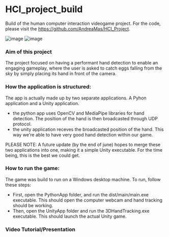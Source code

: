 # HCI_project_build
Build of the human computer interaction videogame project. For the code, please visit the https://github.com/AndreaMas/HCI_Project.

![image](https://user-images.githubusercontent.com/32450751/166153226-ddaf85f6-538f-4f5c-b7b5-533466f72196.png)
![image](https://user-images.githubusercontent.com/32450751/166153185-3aa2c2c6-6679-48e2-82c0-369f2c4cf9af.png)

### Aim of this project
The project focused on having a performant hand detection to enable an engaging gameplay, where the user is asked to catch eggs falling from the sky by simply placing its hand in front of the camera.


### How the application is structured:
The app is actually made up by two separate applications. A Pyhon application and a Unity application. 
- the python app uses OpenCV and MediaPipe libraries for hand detection. The position of the hand is then broadcasted through UDP protocol.
- the unity application receves the broadcasted position of the hand. This way we're able to have very good hand detection within our game.

PLEASE NOTE: A future update (by the end of june) hopes to merge these two applications into one, making it a simple Unity executable. For the time being, this is the best we could get.

### How to run the game:
The game was build to run on a Windows desktop machine. To run, follow these steps:
- First, open the PythonApp folder, and run the dist/main/main.exe executable. This should open the computer webcam and hand tracking should be working.
- Then, open the UnityApp folder and run the 3DHandTracking.exe executable. This should launch the actual Unity game.

### Video Tutorial/Presentation



